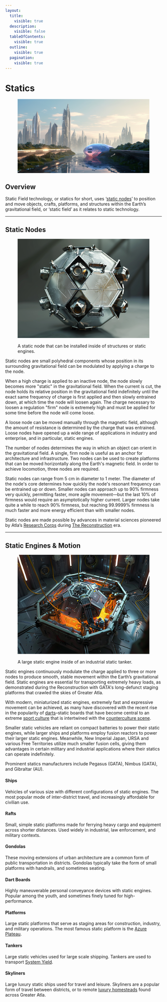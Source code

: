 ```yaml
---
layout:
  title:
    visible: true
  description:
    visible: false
  tableOfContents:
    visible: true
  outline:
    visible: true
  pagination:
    visible: true
---
```


# Statics

<figure><img src="../../.gitbook/assets/statics-0s8fg.png" alt=""><figcaption></figcaption></figure>

## Overview

Static Field technology, or statics for short, uses ‘[static nodes](statics.md#static-nodes)’ to position and move objects, crafts, platforms, and structures within the Earth’s gravitational field, or ‘static field’ as it relates to static technology.

***

## **Static Nodes**

<figure><img src="../../.gitbook/assets/staticnodes.png" alt="" width="563"><figcaption><p>A static node that can be installed inside of structures or static engines.</p></figcaption></figure>

Static nodes are small polyhedral components whose position in its surrounding gravitational field can be modulated by applying a charge to the node.

When a high charge is applied to an inactive node, the node slowly becomes more "static" in the gravitational field. When the current is cut, the node holds its relative position in the gravitational field indefinitely until the exact same frequency of charge is first applied and then slowly entrained down, at which time the node will loosen again. The charge necessary to loosen a regulation "firm" node is extremely high and must be applied for some time before the node will come loose.

A loose node can be moved manually through the magnetic field, although the amount of resistance is determined by the charge that was entrained. Loose nodes have opened up a wide range of applications in industry and enterprise, and in particular, static engines.

The number of nodes determines the way in which an object can orient in the gravitational field. A single, firm node is useful as an anchor for architecture and infrastructure. Two nodes can be used to create platforms that can be moved horizontally along the Earth's magnetic field. In order to achieve locomotion, three nodes are required.

Static nodes can range from 5 cm in diameter to 1 meter. The diameter of the node's core determines how quickly the node's resonant frequency can be entrained up or down. Smaller nodes can approach up to 90% firmness very quickly, permitting faster, more agile movement—but the last 10% of firmness would require an asymptotically higher current. Larger nodes take quite a while to reach 90% firmness, but reaching 99.9999% firmness is much faster and more energy efficient than with smaller nodes.

Static nodes are made possible by advances in material sciences pioneered by Atla’s [Research Corps](../sol/institutions/the-research-corps.md) during [The Reconstruction](../history/the-reconstruction.md) era.

***

## **Static Engines & Motion**

<figure><img src="../../.gitbook/assets/staticengines.png" alt="" width="563"><figcaption><p>A large static engine inside of an industrial static tanker.</p></figcaption></figure>

Static engines continuously modulate the charge applied to three or more nodes to produce smooth, stable movement within the Earth’s gravitational field. Static engines are essential for transporting extremely heavy loads, as demonstrated during the Reconstruction with GATA's long-defunct staging platforms that crawled the skies of Greater Atla.

With modern, miniaturized static engines, extremely fast and expressive movement can be achieved, as many have discovered with the recent rise in the popularity of [darts](statics.md#dart-boards)–static boards that have become central to an extreme [sport culture](../gata/people-and-culture/sports.md) that is intertwined with the [counterculture scene](../gata/underground-scene/).

Smaller static vehicles are reliant on compact batteries to power their static engines, while larger ships and platforms employ fusion reactors to power their larger static engines. Meanwhile, New Imperial Japan, URSA and various Free Territories utilize much smaller fusion cells, giving them advantages in certain military and industrial applications where their statics can operate indefinitely.

Prominent statics manufacturers include Pegasus (GATA), Nimbus (GATA), and Gibraltar (AU).

#### Ships

Vehicles of various size with different configurations of static engines. The most popular mode of inter-district travel, and increasingly affordable for civilian use.

#### Rafts

Small, simple static platforms made for ferrying heavy cargo and equipment across shorter distances. Used widely in industrial, law enforcement, and military contexts.

#### Gondolas

These moving extensions of urban architecture are a common form of public transportation in districts. Gondolas typically take the form of small platforms with handrails, and sometimes seating.

#### Dart Boards

Highly maneuverable personal conveyance devices with static engines. Popular among the youth, and sometimes finely tuned for high-performance.

#### Platforms

Large static platforms that serve as staging areas for construction, industry, and military operations. The most famous static platform is the [Azure Plateau](../sol/key-locations/azure-plateau.md).

#### Tankers

Large static vehicles used for large scale shipping. Tankers are used to transport [System Yield](../gata/politics/yield.md).

#### Skyliners

Large luxury static ships used for travel and leisure. Skyliners are a popular form of travel between districts, or to remote [luxury homesteads](../gata/politics/homesteads.md#luxury-homesteads) found across Greater Atla.
